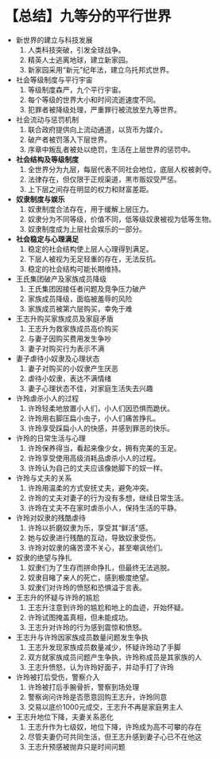 # 【总结】九等分的平行世界

-   新世界的建立与科技发展
    1.  人类科技突破，引发全球战争。
    2.  精英人士逃离地球，建立新家园。
    3.  新家园采用“新元”纪年法，建立乌托邦式世界。
-   社会等级制度与平行宇宙
    1.  等级制度森严，九个平行宇宙。
    2.  每个等级的世界大小和时间流逝速度不同。
    3.  犯罪者被降级处理，严重罪行被流放至九等世界。
-   社会流动与惩罚机制
    1.  联合政府提供向上流动通道，以货币为媒介。
    2.  破产者被罚落入下层世界。
    3.  序章中叛乱者被处以绝罚，生活在上层世界的惩罚中。
-   **社会结构及等级制度**
    1.  全世界分为九层，每层代表不同社会地位，底层人权被剥夺。
    2.  法律存在，但仅限于正规渠道，黑市贩奴受严惩。
    3.  上下层之间存在明显的权力和财富差距。
-   **奴隶制度与娱乐**
    1.  奴隶制度合法存在，用于缓解上层压力。
    2.  奴隶分为不同等级，价值不同，低等级奴隶被视为低等生物。
    3.  奴隶制度成为上层社会娱乐的一部分。
-   **社会稳定与心理满足**
    1.  稳定的社会结构使上层人心理得到满足。
    2.  下层人被视为无足轻重的存在，无法反抗。
    3.  稳定的社会结构可能长期维持。
-   王氏集团破产及家族成员降级
    1.  王氏集团因接任者问题及竞争压力破产
    2.  家族成员降级，面临被羞辱的风险
    3.  家族成员被第六层购买，幸免于难
-   王志升购买家族成员及家庭矛盾
    1.  王志升为救家族成员高价购买
    2.  与妻子因购买费用发生争吵
    3.  妻子对购买行为表示不满
-   妻子虐待小奴隶及心理状态
    1.  妻子对购买的小奴隶产生厌恶
    2.  虐待小奴隶，表达不满情绪
    3.  妻子心理状态不佳，对家庭生活失去兴趣
-   许玲虐杀小人的过程
    1.  许玲轻柔地放置小人们，小人们因恐惧而跪伏。
    2.  许玲用右脚压扁小虫子，小人们痛苦挣扎。
    3.  许玲享受踩扁小人的快感，并感到罪恶的快乐。
-   许玲的日常生活与心理
    1.  许玲保养得当，看起来像少女，拥有完美的玉足。
    2.  许玲享受使用高级消耗品虐杀小人的过程。
    3.  许玲认为自己的丈夫应该像她脚下的奴一样。
-   许玲与丈夫的关系
    1.  许玲用温柔的方式安抚丈夫，避免冲突。
    2.  许玲的丈夫对妻子的行为没有多想，继续日常生活。
    3.  许玲在丈夫不在家时虐杀小人，保持生活的平静。
-   许玲对奴隶的残酷虐待
    1.  许玲以折磨奴隶为乐，享受其“鲜活”感。
    2.  她与奴隶进行残酷的互动，导致奴隶受伤。
    3.  许玲对奴隶的痛苦漠不关心，甚至嘲讽他们。
-   奴隶的绝望与挣扎
    1.  奴隶们为了生存而拼命挣扎，但最终无法逃脱。
    2.  奴隶目睹了亲人的死亡，感到极度绝望。
    3.  奴隶们对许玲的愤怒和恐惧溢于言表。
-   王志升的怀疑与许玲的尴尬
    1.  王志升注意到许玲的尴尬和地上的血迹，开始怀疑。
    2.  许玲试图掩盖真相，但未能成功。
    3.  王志升对许玲的行为感到震惊和愤怒。
-   王志升与许玲因家族成员数量问题发生争执
    1.  王志升发现家族成员数量减少，怀疑许玲动了手脚
    2.  双方就家族成员问题产生争执，许玲称成员是其家族的人
    3.  王志升愤怒，认为许玲好面子，并动手打了许玲
-   许玲被打后受伤，警察介入
    1.  许玲被打后手腕骨折，警察到场处理
    2.  警察询问许玲是否愿意回购王志升，许玲同意
    3.  交易以底价1000元成交，王志升不再是家庭男主人
-   王志升地位下降，夫妻关系恶化
    1.  王志升作为七级奴，地位下降，许玲成为高不可攀的存在
    2.  尽管夫妻仍可共同生活，但王志升感到妻子心已不在他这
    3.  王志升预感被抛弃只是时间问题